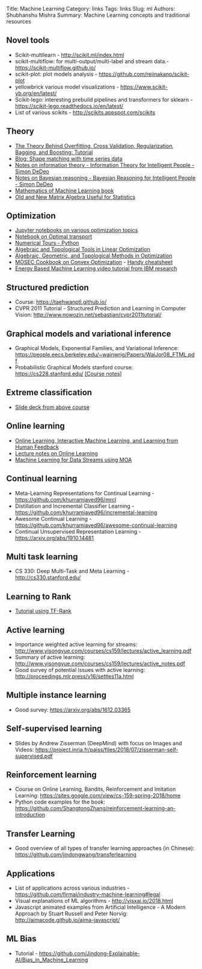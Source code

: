 Title: Machine Learning
Category: links
Tags: links
Slug: ml
Authors: Shubhanshu Mishra
Summary: Machine Learning concepts and traditional resources

## Novel tools
* Scikit-multilearn - http://scikit.ml/index.html
* scikit-multiflow: for multi-output/multi-label and stream data.- https://scikit-multiflow.github.io/
* scikit-plot: plot models analysis - https://github.com/reiinakano/scikit-plot
* yellowbrick various model visualizations - https://www.scikit-yb.org/en/latest/
* Scikit-lego: interesting prebuild pipelines and transformers for sklearn - https://scikit-lego.readthedocs.io/en/latest/
* List of various scikits - http://scikits.appspot.com/scikits

## Theory

* [The Theory Behind Overfitting, Cross Validation, Regularization, Bagging, and Boosting: Tutorial](https://arxiv.org/abs/1905.12787)
* [Blog: Shape matching with time series data](https://roamanalytics.com/2016/11/28/shape-matching-with-time-series-data/)
* [Notes on information theory - Information Theory for Intelligent People - Simon DeDeo](http://tuvalu.santafe.edu/~simon/it.pdf)
* [Notes on Bayesian reasoning - Bayesian Reasoning for Intelligent People - Simon DeDeo](http://tuvalu.santafe.edu/~simon/br.pdf)
* [Mathematics of Machine Learning book](https://mml-book.github.io/)
* [Old and New Matrix Algebra Useful for Statistics](https://tminka.github.io/papers/matrix/minka-matrix.pdf)

## Optimization

* [Jupyter notebooks on various optimization topics](https://github.com/MichielStock/SelectedTopicsOptimization)
* [Notebook on Optimal transport](https://github.com/MichielStock/Teaching/blob/master/Optimal_transport/Optimal_transport_examples.ipynb)
* [Numerical Tours - Python](https://nbviewer.jupyter.org/github/gpeyre/numerical-tours/blob/master/python/optimaltransp_6_entropic_adv.ipynb)
* [Algebraic and Topological Tools in Linear Optimization](http://www.ams.org/journals/notices/201907/rnoti-p1023.pdf)
* [Algebraic, Geometric, and Topological Methods in Optimization](https://www.math.ucdavis.edu/~deloera/TALKS/2019Baltimore-JMM-final.pdf)
* [MOSEC Cookbook on Convex Optimization](https://docs.mosek.com/modeling-cookbook/index.html#) - [Handy cheatsheet](http://docs.mosek.com/cheatsheets/conic.pdf)
* [Energy Based Machine Learning video tutorial from IBM research](https://researcher.watson.ibm.com/researcher/view_group.php?id=7834)

## Structured prediction

* Course: https://taehwanptl.github.io/
* CVPR 2011 Tutorial - Structured Prediction and Learning in Computer Vision: http://www.nowozin.net/sebastian/cvpr2011tutorial/


## Graphical models and variational inference

* Graphical Models, Exponential Families, and Variational Inference: https://people.eecs.berkeley.edu/~wainwrig/Papers/WaiJor08_FTML.pdf
* Probabilistic Graphical Models stanford course: https://cs228.stanford.edu/ [\[Course notes\]](https://ermongroup.github.io/cs228-notes/)

## Extreme classification

* [Slide deck from above course](https://taehwanptl.github.io/lectures/lecture_05_02.pdf)

## Online learning

* [Online Learning, Interactive Machine Learning, and Learning from Human Feedback](http://www.yisongyue.com/courses/cs159/)
* [Lecture notes on Online Learning](https://parameterfree.com/lecture-notes-on-online-learning/)
* [Machine Learning for Data Streams using MOA](https://moa.cms.waikato.ac.nz/book-html/)

## Continual learning
* Meta-Learning Representations for Continual Learning - https://github.com/khurramjaved96/mrcl
* Distillation and Incremental Classifier Learning - https://github.com/khurramjaved96/incremental-learning
* Awesome Continual Learning - https://github.com/khurramjaved96/awesome-continual-learning
* Continual Unsupervised Representation Learning - https://arxiv.org/abs/1910.14481

## Multi task learning

* CS 330: Deep Multi-Task and Meta Learning - http://cs330.stanford.edu/

## Learning to Rank

* [Tutorial using TF-Rank](http://ltr-tutorial-sigir19.isti.cnr.it/program-overview/)

## Active learning

* Importance weighted active learning for streams: http://www.yisongyue.com/courses/cs159/lectures/active_learning.pdf
* Summary of active learning: http://www.yisongyue.com/courses/cs159/lectures/active_notes.pdf
* Good survey of potential issues with active learning: http://proceedings.mlr.press/v16/settles11a.html

## Multiple instance learning
* Good survey: https://arxiv.org/abs/1612.03365

## Self-supervised learning

* Slides by Andrew Zisserman (DeepMind) with focus on Images and Videos: https://project.inria.fr/paiss/files/2018/07/zisserman-self-supervised.pdf

## Reinforcement learning

* Course on Online Learning, Bandits, Reinforcement and Imitation Learning: https://sites.google.com/view/cs-159-spring-2018/home
* Python code examples for the book: https://github.com/ShangtongZhang/reinforcement-learning-an-introduction


## Transfer Learning

* Good overview of all types of transfer learning approaches (in Chinese): https://github.com/jindongwang/transferlearning


## Applications

* List of applications across various industries - https://github.com/firmai/industry-machine-learning#legal
* Visual explanations of ML algorithms - http://visxai.io/2018.html
* Javascript animated examples from Artificial Intelligence - A Modern Approach by Stuart Russell and Peter Norvig: http://aimacode.github.io/aima-javascript/


## ML Bias

* Tutorial - https://github.com/Jindong-Explainable-AI/Bias_in_Machine_Learning

